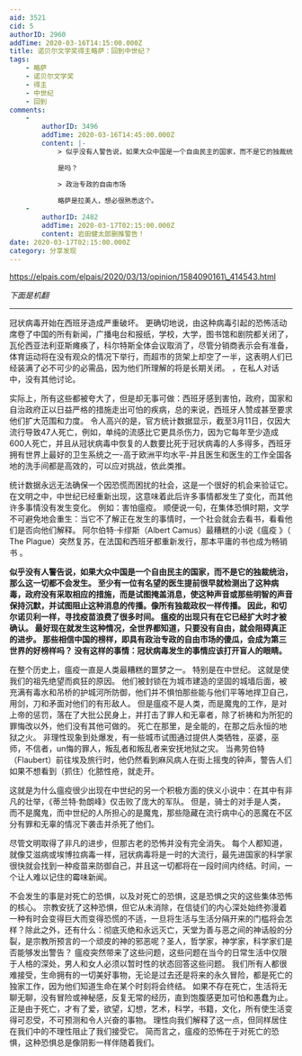 ```yaml
---
aid: 3521
cid: 5
authorID: 2960
addTime: 2020-03-16T14:15:00.000Z
title: 诺贝尔文学奖得主略萨：回到中世纪？
tags:
    - 略萨
    - 诺贝尔文学奖
    - 得主
    - 中世纪
    - 回到
comments:
    -
        authorID: 3496
        addTime: 2020-03-16T14:45:00.000Z
        content: |-
            > 似乎没有人警告说，如果大众中国是一个自由民主的国家，而不是它的独裁统治，那么这一切都不会发生。

            是吗？

            > 政治专政的自由市场

            略萨是拉美人，想必很熟悉这个。
    -
        authorID: 2482
        addTime: 2020-03-17T02:15:00.000Z
        content: 岩田健太郎删推警告！
date: 2020-03-17T02:15:00.000Z
category: 分享发现
---
```


https://elpais.com/elpais/2020/03/13/opinion/1584090161\_414543.html

_下面是机翻_

* * *

冠状病毒开始在西班牙造成严重破坏。 更确切地说，由这种病毒引起的恐怖活动席卷了中国的所有新闻，广播电台和报纸，学校，大学，图书馆和剧院都关闭了，瓦伦西亚法利亚斯瘫痪了，科尔特斯全体会议取消了，尽管分销商表示会有准备，体育运动将在没有观众的情况下举行，而超市的货架上却空了一半，这表明人们已经装满了必不可少的必需品，因为他们所理解的将是长期关闭。 ，在私人对话中，没有其他讨论。

实际上，所有这些都被夸大了，但是却无事可做：西班牙感到害怕，政府，国家和自治政府正以日益严格的措施走出可怕的疾病，总的来说，西班牙人赞成甚至要求他们扩大范围和力度。 令人高兴的是，官方统计数据显示，截至3月11日，仅因大流行导致47人死亡，例如，单纯的流感比它更具杀伤力，因为它每年至少造成600人死亡，并且从冠状病毒中恢复的人数要比死于冠状病毒的人多得多，西班牙拥有世界上最好的卫生系统之一-高于欧洲平均水平-并且医生和医生的工作全国各地的洗手间都是高效的，可以应对挑战，依此类推。

统计数据永远无法确保一个因恐慌而困扰的社会，这是一个很好的机会来验证它。 在文明之中，中世纪已经重新出现，这意味着此后许多事情都发生了变化，而其他许多事情没有发生变化。 例如：害怕瘟疫。 顺便说一句，在集体恐惧时期，文学不可避免地会重生：当它不了解正在发生的事情时，一个社会就会去看书，看看他们是否向他们解释。 阿尔伯特·卡缪斯（Albert Camus）最糟糕的小说《瘟疫 》（ The Plague）突然复苏，在法国和西班牙都重新发行，那本平庸的书也成为畅销书 。

**似乎没有人警告说，如果大众中国是一个自由民主的国家，而不是它的独裁统治，那么这一切都不会发生。 至少有一位有名望的医生提前很早就检测出了这种病毒，政府没有采取相应的措施，而是试图掩盖消息，使这种声音或那些明智的声音保持沉默，并试图阻止这种消息的传播。像所有独裁政权一样传播。 因此，和切尔诺贝利一样，寻找疫苗浪费了很多时间。 瘟疫的出现只有在它已经扩大时才被确认。 最好现在就发生这种情况，全世界都知道，只要没有自由，就会阻碍真正的进步。 那些相信中国的榜样，即具有政治专政的自由市场的傻瓜，会成为第三世界的好榜样吗？ 没有这样的事情：冠状病毒发生的事情应该打开盲人的眼睛。**

在整个历史上，瘟疫一直是人类最糟糕的噩梦之一。 特别是在中世纪。 这就是使我们的祖先绝望而疯狂的原因。 他们被封锁在为城市建造的坚固的城墙后面，被充满有毒水和吊桥的护城河所防御，他们并不惧怕那些能与他们平等地捍卫自己，用剑，刀和矛面对他们的有形敌人。 但是瘟疫不是人类，而是魔鬼的工作，是对上帝的惩罚，落在了大批公民身上，并打击了罪人和无辜者，除了祈祷和为所犯的罪悔改以外，他们没有其他可做的。 死亡在那里，是全能的，在那之后永恒的地狱之火。 非理性现象到处爆发，有一些城市试图通过提供人类牺牲，巫婆，巫师，不信者，un悔的罪人，叛乱者和叛乱者来安抚地狱之灾。 当弗劳伯特（Flaubert）前往埃及旅行时，他仍然看到麻风病人在街上摇曳的钟声，警告人们如果不想看到（抓住）化脓性疮，就走开。

这就是为什么瘟疫很少出现在中世纪的另一个积极方面的侠义小说中：在其中有非凡的壮举，《蒂兰特·勃朗峰》仅击败了庞大的军队。 但是，骑士的对手是人类，而不是魔鬼，而中世纪的人所担心的是魔鬼，那些隐藏在流行病中心的恶魔在不区分有罪和无辜的情况下袭击并杀死了他们。

尽管文明取得了非凡的进步，但那古老的恐怖并没有完全消失。 每个人都知道，就像艾滋病或埃博拉病毒一样，冠状病毒将是一时的大流行，最先进国家的科学家很快就会找到一种疫苗来防御自己，并且这一切都将在一段时间内终结。时间，一个让人难以记住的霉味新闻。

不会发生的事是对死亡的恐惧，以及对死亡的恐惧，这是恐惧之灾的这些集体恐怖的核心。 宗教安抚了这种恐惧，但它从未消除，在信徒们的内心深处始终弥漫着一种有时会变得巨大而变得恐慌的不适，一旦将生活与生活分隔开来的门槛将会怎样？除此之外，还有什么：彻底灭绝和永远灭亡，天堂为善与恶之间的神话般的分裂，是宗教所预言的一个顽皮的神的邪恶呢？圣人，哲学家，神学家，科学家们是否能够发出警告？ 瘟疫突然带来了这些问题，这些问题在当今的日常生活中仅限于人格的深处，男人和女人必须以暂时性的状态回答这些问题。 我们所有人都很难接受，生命拥有的一切美好事物，无论是过去还是将来的永久冒险，都是死亡的独家工作，因为他们知道生命在某个时刻将会终结。 如果不存在死亡，生活将无聊无聊，没有冒险或神秘感，反复无常的经历，直到饱腹感更加可怕和愚蠢为止。 正是由于死亡，才有了爱，欲望，幻想，艺术，科学，书籍，文化，所有使生活变得可忍受，不可预测和令人兴奋的事物。 理性向我们解释了这一点，但同样居住在我们中的不理性阻止了我们接受它。 简而言之，瘟疫的恐怖在于对死亡的恐惧，这种恐惧总是像阴影一样伴随着我们。
